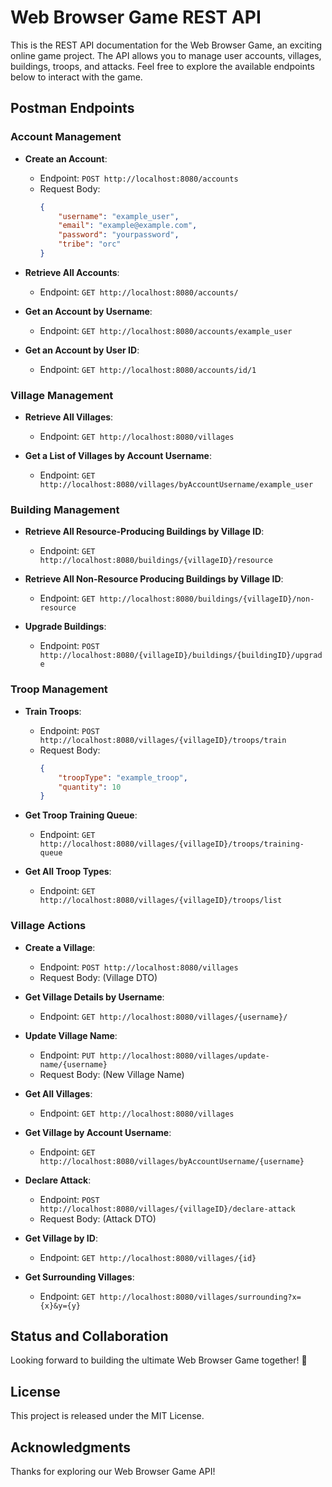 # Web Browser Game REST API

This is the REST API documentation for the Web Browser Game, an exciting online game project. The API allows you to manage user accounts, villages, buildings, troops, and attacks. Feel free to explore the available endpoints below to interact with the game.

## Postman Endpoints

### Account Management

- **Create an Account**:
  - Endpoint: `POST http://localhost:8080/accounts`
  - Request Body:
    ```json
    {
        "username": "example_user",
        "email": "example@example.com",
        "password": "yourpassword",
        "tribe": "orc"
    }
    ```

- **Retrieve All Accounts**:
  - Endpoint: `GET http://localhost:8080/accounts/`

- **Get an Account by Username**:
  - Endpoint: `GET http://localhost:8080/accounts/example_user`

- **Get an Account by User ID**:
  - Endpoint: `GET http://localhost:8080/accounts/id/1`

### Village Management

- **Retrieve All Villages**:
  - Endpoint: `GET http://localhost:8080/villages`

- **Get a List of Villages by Account Username**:
  - Endpoint: `GET http://localhost:8080/villages/byAccountUsername/example_user`

### Building Management

- **Retrieve All Resource-Producing Buildings by Village ID**:
  - Endpoint: `GET http://localhost:8080/buildings/{villageID}/resource`

- **Retrieve All Non-Resource Producing Buildings by Village ID**:
  - Endpoint: `GET http://localhost:8080/buildings/{villageID}/non-resource`

- **Upgrade Buildings**:
  - Endpoint: `POST http://localhost:8080/{villageID}/buildings/{buildingID}/upgrade`

### Troop Management

- **Train Troops**:
  - Endpoint: `POST http://localhost:8080/villages/{villageID}/troops/train`
  - Request Body:
    ```json
    {
        "troopType": "example_troop",
        "quantity": 10
    }
    ```

- **Get Troop Training Queue**:
  - Endpoint: `GET http://localhost:8080/villages/{villageID}/troops/training-queue`

- **Get All Troop Types**:
  - Endpoint: `GET http://localhost:8080/villages/{villageID}/troops/list`

### Village Actions

- **Create a Village**:
  - Endpoint: `POST http://localhost:8080/villages`
  - Request Body: (Village DTO)

- **Get Village Details by Username**:
  - Endpoint: `GET http://localhost:8080/villages/{username}/`

- **Update Village Name**:
  - Endpoint: `PUT http://localhost:8080/villages/update-name/{username}`
  - Request Body: (New Village Name)

- **Get All Villages**:
  - Endpoint: `GET http://localhost:8080/villages`

- **Get Village by Account Username**:
  - Endpoint: `GET http://localhost:8080/villages/byAccountUsername/{username}`

- **Declare Attack**:
  - Endpoint: `POST http://localhost:8080/villages/{villageID}/declare-attack`
  - Request Body: (Attack DTO)

- **Get Village by ID**:
  - Endpoint: `GET http://localhost:8080/villages/{id}`

- **Get Surrounding Villages**:
  - Endpoint: `GET http://localhost:8080/villages/surrounding?x={x}&y={y}`

## Status and Collaboration

Looking forward to building the ultimate Web Browser Game together! 🚀

## License 

This project is released under the MIT License.

## Acknowledgments

Thanks for exploring our Web Browser Game API!

